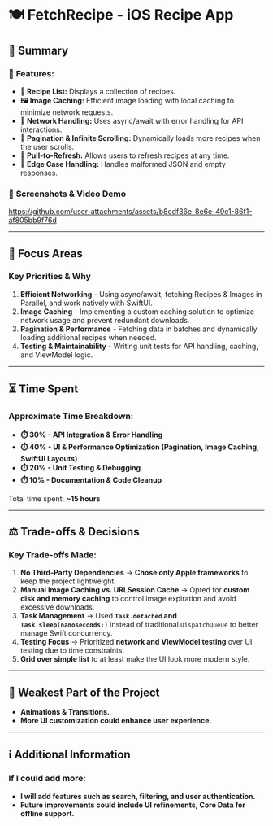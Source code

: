 # 🍽️ FetchRecipe - iOS Recipe App

## 🎥 Summary

### 🔹 **Features:**
- **🍛 Recipe List:** Displays a collection of recipes.
- **🖼️ Image Caching:** Efficient image loading with local caching to minimize network requests.
- **📡 Network Handling:** Uses async/await with error handling for API interactions.
- **📌 Pagination & Infinite Scrolling:** Dynamically loads more recipes when the user scrolls.
- **🔄 Pull-to-Refresh:** Allows users to refresh recipes at any time.
- **🚨 Edge Case Handling:** Handles malformed JSON and empty responses.

### 📸 **Screenshots & Video Demo**
https://github.com/user-attachments/assets/b8cdf36e-8e6e-49e1-86f1-af805bb9f76d

---
## 🎯 Focus Areas
### **Key Priorities & Why**
1. **Efficient Networking** - Using async/await, fetching Recipes & Images in Parallel, and work natively with SwiftUI.
2. **Image Caching** - Implementing a custom caching solution to optimize network usage and prevent redundant downloads.
3. **Pagination & Performance** - Fetching data in batches and dynamically loading additional recipes when needed.
4. **Testing & Maintainability** - Writing unit tests for API handling, caching, and ViewModel logic.

---
## ⏳ Time Spent
### **Approximate Time Breakdown:**
- **⏱️ 30% - API Integration & Error Handling**
- **⏱️ 40% - UI & Performance Optimization (Pagination, Image Caching, SwiftUI Layouts)**
- **⏱️ 20% - Unit Testing & Debugging**
- **⏱️ 10% - Documentation & Code Cleanup**

Total time spent: **~15 hours**

---
## ⚖️ Trade-offs & Decisions
### **Key Trade-offs Made:**
1. **No Third-Party Dependencies** → **Chose only Apple frameworks** to keep the project lightweight.
2. **Manual Image Caching vs. URLSession Cache** → Opted for **custom disk and memory caching** to control image expiration and avoid excessive downloads.
3. **Task Management** → Used **`Task.detached` and `Task.sleep(nanoseconds:)`** instead of traditional `DispatchQueue` to better manage Swift concurrency.
4. **Testing Focus** → Prioritized **network and ViewModel testing** over UI testing due to time constraints.
5. **Grid over simple list** to at least make the UI look more modern style.

---
## 🔻 Weakest Part of the Project
- **Animations & Transitions.**
- **More UI customization could enhance user experience.**

---
## ℹ️ Additional Information
### **If I could add more:**
- **I will add features such as search, filtering, and user authentication.**
- **Future improvements could include UI refinements, Core Data for offline support.**
